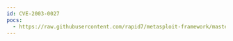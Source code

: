 ```yaml
---
id: CVE-2003-0027
pocs:
  - https://raw.githubusercontent.com/rapid7/metasploit-framework/master/modules/auxiliary/admin/sunrpc/solaris_kcms_readfile.rb
---
```

